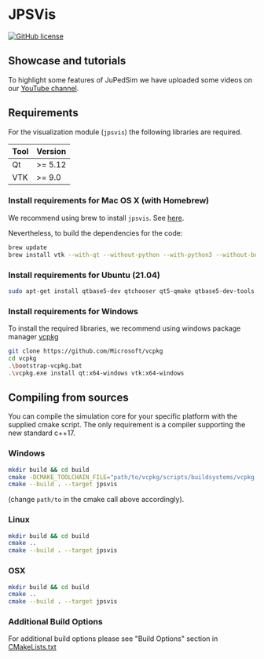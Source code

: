 # JPSVis

[![GitHub license](https://img.shields.io/badge/license-GPL-blue.svg)](https://raw.githubusercontent.com/JuPedSim/jpsvis/master/LICENSE)

## Showcase and tutorials

To highlight some features of JuPedSim we have uploaded some videos on our
[YouTube channel](https://www.youtube.com/channel/UCKS8w8CUClHEeN4K1SUSMBA).

## Requirements

For the visualization module (`jpsvis`) the following libraries are required.

| Tool | Version |
|------|---------|
| Qt   | >= 5.12 |
| VTK  | >= 9.0  |

### Install requirements for Mac OS X (with Homebrew)

We recommend using brew to install `jpsvis`. See [here](https://github.com/JuPedSim/homebrew-jps).

Nevertheless, to build the dependencies for the code:

```bash
brew update
brew install vtk --with-qt --without-python --with-python3 --without-boost  --build-from-source
```

### Install requirements for Ubuntu (21.04)

```bash
sudo apt-get install qtbase5-dev qtchooser qt5-qmake qtbase5-dev-tools libvtk9-dev
```

### Install requirements for Windows

To install the required libraries, we recommend using windows package manager [vcpkg](https://github.com/Microsoft/vcpkg)

```bash
git clone https://github.com/Microsoft/vcpkg
cd vcpkg
.\bootstrap-vcpkg.bat
.\vcpkg.exe install qt:x64-windows vtk:x64-windows
```

## Compiling from sources

You can compile the simulation core for your specific platform with the
supplied cmake script.  The only requirement is a compiler supporting the new
standard c++17.

### Windows

```bash
mkdir build && cd build
cmake -DCMAKE_TOOLCHAIN_FILE="path/to/vcpkg/scripts/buildsystems/vcpkg.cmake" ..
cmake --build . --target jpsvis
```

(change `path/to` in the cmake call above accordingly).

### Linux

```bash
mkdir build && cd build
cmake ..
cmake --build . --target jpsvis
```

### OSX

```bash
mkdir build && cd build
cmake ..
cmake --build . --target jpsvis
```

### Additional Build Options

For additional build options please see "Build Options" section in
[CMakeLists.txt](CMakeLists.txt)

